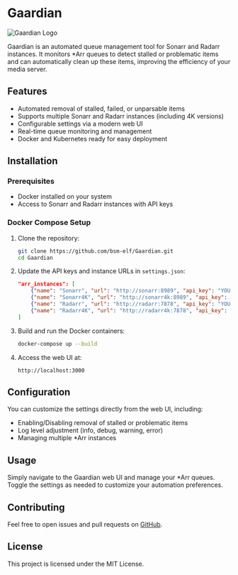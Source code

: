
# Gaardian

![Gaardian Logo](https://github.com/bsm-elf/Gaardian/raw/main/frontend/src/Gaardian.png)

Gaardian is an automated queue management tool for Sonarr and Radarr instances. It monitors *Arr queues to detect stalled or problematic items and can automatically clean up these items, improving the efficiency of your media server.

## Features

- Automated removal of stalled, failed, or unparsable items
- Supports multiple Sonarr and Radarr instances (including 4K versions)
- Configurable settings via a modern web UI
- Real-time queue monitoring and management
- Docker and Kubernetes ready for easy deployment

## Installation

### Prerequisites
- Docker installed on your system
- Access to Sonarr and Radarr instances with API keys

### Docker Compose Setup
1. Clone the repository:
   ```bash
   git clone https://github.com/bsm-elf/Gaardian.git
   cd Gaardian
   ```
2. Update the API keys and instance URLs in `settings.json`:
   ```json
   "arr_instances": [
       {"name": "Sonarr", "url": "http://sonarr:8989", "api_key": "YOUR_SONARR_API_KEY"},
       {"name": "Sonarr4K", "url": "http://sonarr4k:8989", "api_key": "YOUR_SONARR4K_API_KEY"},
       {"name": "Radarr", "url": "http://radarr:7878", "api_key": "YOUR_RADARR_API_KEY"},
       {"name": "Radarr4K", "url": "http://radarr4k:7878", "api_key": "YOUR_RADARR4K_API_KEY"}
   ]
   ```
3. Build and run the Docker containers:
   ```bash
   docker-compose up --build
   ```
4. Access the web UI at:
   ```
   http://localhost:3000
   ```

## Configuration
You can customize the settings directly from the web UI, including:
- Enabling/Disabling removal of stalled or problematic items
- Log level adjustment (info, debug, warning, error)
- Managing multiple *Arr instances

## Usage
Simply navigate to the Gaardian web UI and manage your *Arr queues. Toggle the settings as needed to customize your automation preferences.

## Contributing
Feel free to open issues and pull requests on [GitHub](https://github.com/bsm-elf/ArrGuardian).

## License
This project is licensed under the MIT License.
